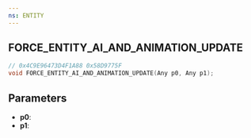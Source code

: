 ```yaml
---
ns: ENTITY
---
```

## FORCE_ENTITY_AI_AND_ANIMATION_UPDATE

```c
// 0x4C9E96473D4F1A88 0x58D9775F
void FORCE_ENTITY_AI_AND_ANIMATION_UPDATE(Any p0, Any p1);
```

## Parameters
* **p0**:
* **p1**:
